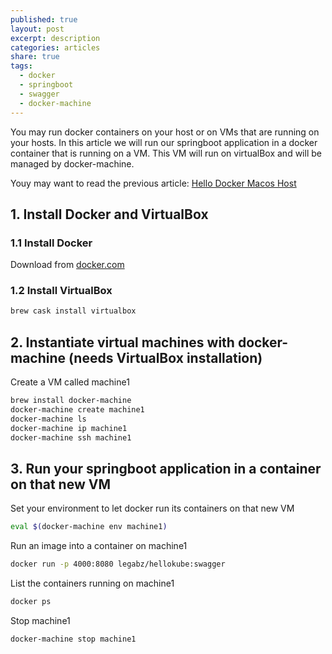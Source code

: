 ```yaml
---
published: true
layout: post
excerpt: description
categories: articles
share: true
tags:
  - docker
  - springboot
  - swagger
  - docker-machine
---
```

You may run docker containers on your host or on VMs that are running on your hosts. In this article we will run our springboot application in a docker container that is running on a VM. This VM will run on virtualBox and will be managed by docker-machine.

Youy may want to read the previous article: [Hello Docker Macos Host](http://www.jadejaber.com/articles/hello-docker-macos-host/)

## 1. Install Docker and VirtualBox

### 1.1 Install Docker
Download from [docker.com](https://hub.docker.com/editions/community/docker-ce-desktop-mac)

### 1.2 Install VirtualBox
```bash
brew cask install virtualbox
```

## 2. Instantiate virtual machines with docker-machine (needs VirtualBox installation)

Create a VM called machine1

```bash
brew install docker-machine
docker-machine create machine1
docker-machine ls
docker-machine ip machine1
docker-machine ssh machine1
```
## 3. Run your springboot application in a container on that new VM

Set your environment to let docker run its containers on that new VM

```bash
eval $(docker-machine env machine1)
```

Run an image into a container on machine1

```bash
docker run -p 4000:8080 legabz/hellokube:swagger
```

List the containers running on machine1

```bash
docker ps
``` 

Stop machine1

```bash
docker-machine stop machine1
```

